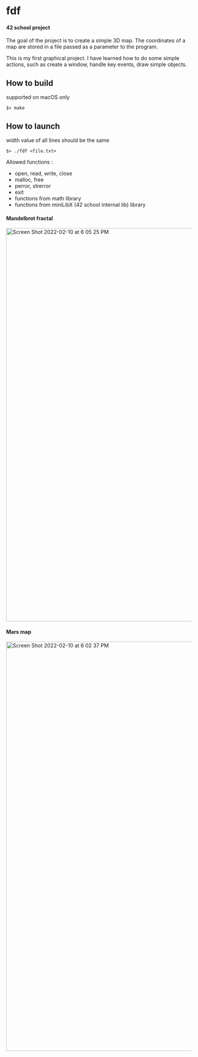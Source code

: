 # fdf
#### 42 school project
The goal of the project is to create a simple 3D map. The coordinates of a map are stored in a file passed as a parameter to the program.

This is my first graphical project. I have learned how to do some simple actions, such as create a window, handle key events, draw simple objects.

## How to build 
supported on macOS only
```
$> make 
 ```
## How to launch
width value of all lines should be the same
```
$> ./fdf <file.txt>
```
Allowed functions :
- open, read, write, close
- malloc, free
- perror, strerror
- exit
- functions from math library
- functions from miniLibX (42 school internal lib) library

#### Mandelbrot fractal

<img width="1068" alt="Screen Shot 2022-02-10 at 6 05 25 PM" src="https://user-images.githubusercontent.com/95509213/153436024-ee46bc23-c4a1-4fca-b0c4-315a179d151b.png">

#### Mars map
<img width="1112" alt="Screen Shot 2022-02-10 at 6 02 37 PM" src="https://user-images.githubusercontent.com/95509213/153436145-7245e687-dc3c-4274-bcf0-e313d45d1852.png">
